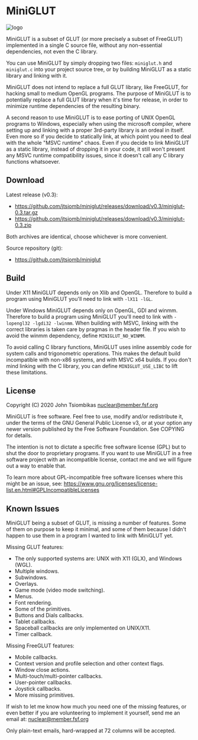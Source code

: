 MiniGLUT
========

![logo](http://nuclear.mutantstargoat.com/sw/miniglut/img/miniglut_logo_sm_alpha.png)

MiniGLUT is a subset of GLUT (or more precisely a subset of FreeGLUT)
implemented in a single C source file, without any non-essential dependencies,
not even the C library.

You can use MiniGLUT by simply dropping two files: `miniglut.h` and `miniglut.c`
into your project source tree, or by building MiniGLUT as a static library and
linking with it.

MiniGLUT does not intend to replace a full GLUT library, like FreeGLUT, for
hacking small to medium OpenGL programs. The purpose of MiniGLUT is to
potentially replace a full GLUT library when it's time for release, in order to
minimize runtime dependencies of the resulting binary.

A second reason to use MiniGLUT is to ease porting of UNIX OpenGL programs to
Windows, especially when using the microsoft compiler, where setting up and
linking with a proper 3rd-party library is an ordeal in itself.  Even more so if
you decide to statically link, at which point you need to deal with the whole
"MSVC runtime" chaos. Even if you decide to link MiniGLUT as a static library,
instead of dropping it in your code, it still won't present any MSVC runtime
compatibility issues, since it doesn't call any C library functions whatsoever.

Download
--------
Latest release (v0.3):
  - https://github.com/jtsiomb/miniglut/releases/download/v0.3/miniglut-0.3.tar.gz
  - https://github.com/jtsiomb/miniglut/releases/download/v0.3/miniglut-0.3.zip

Both archives are identical, choose whichever is more convenient.

Source repository (git):
  - https://github.com/jtsiomb/miniglut

Build
-----
Under X11 MiniGLUT depends only on Xlib and OpenGL. Therefore to build a program
using MiniGLUT you'll need to link with `-lX11 -lGL`.

Under Windows MiniGLUT depends only on OpenGL, GDI and winmm. Therefore to build
a program using MiniGLUT you'll need to link with `-lopengl32 -lgdi32 -lwinmm`.
When building with MSVC, linking with the correct libraries is taken care by
pragmas in the header file. If you wish to avoid the winmm dependency, define
`MINIGLUT_NO_WINMM`.

To avoid calling C library functions, MiniGLUT uses inline assembly code for
system calls and trigonometric operations. This makes the default build
incompatible with non-x86 systems, and with MSVC x64 builds. If you don't mind
linking with the C library, you can define `MINIGLUT_USE_LIBC` to lift these
limitations.

License
-------
Copyright (C) 2020 John Tsiombikas <nuclear@member.fsf.org>

MiniGLUT is free software. Feel free to use, modify and/or redistribute it,
under the terms of the GNU General Public License v3, or at your option any
newer version published by the Free Software Foundation. See COPYING for
details.

The intention is not to dictate a specific free software license (GPL) but to
shut the door to proprietary programs. If you want to use MiniGLUT in a free
software project with an incompatible license, contact me and we will figure out
a way to enable that.

To learn more about GPL-incompatible free software licenses where this might
be an issue, see:
https://www.gnu.org/licenses/license-list.en.html#GPLIncompatibleLicenses

Known Issues
------------
MiniGLUT being a subset of GLUT, is missing a number of features. Some of them
on purpose to keep it minimal, and some of them because I didn't happen to use
them in a program I wanted to link with MiniGLUT yet.

Missing GLUT features:
 - The only supported systems are: UNIX with X11 (GLX), and Windows (WGL).
 - Multiple windows.
 - Subwindows.
 - Overlays.
 - Game mode (video mode switching).
 - Menus.
 - Font rendering.
 - Some of the primitives.
 - Buttons and Dials callbacks.
 - Tablet callbacks.
 - Spaceball callbacks are only implemented on UNIX/X11.
 - Timer callback.

Missing FreeGLUT features:
 - Mobile callbacks.
 - Context version and profile selection and other context flags.
 - Window close actions.
 - Multi-touch/multi-pointer callbacks.
 - User-pointer callbacks.
 - Joystick callbacks.
 - More missing primitives.

If wish to let me know how much you need one of the missing features, or even
better if you are volunteering to implement it yourself, send me an email at:
nuclear@member.fsf.org

Only plain-text emails, hard-wrapped at 72 columns will be accepted.
